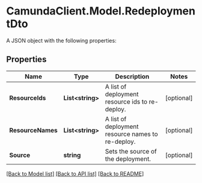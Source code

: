 # CamundaClient.Model.RedeploymentDto
A JSON object with the following properties:
## Properties

Name | Type | Description | Notes
------------ | ------------- | ------------- | -------------
**ResourceIds** | **List&lt;string&gt;** | A list of deployment resource ids to re-deploy. | [optional] 
**ResourceNames** | **List&lt;string&gt;** | A list of deployment resource names to re-deploy. | [optional] 
**Source** | **string** | Sets the source of the deployment. | [optional] 

[[Back to Model list]](../README.md#documentation-for-models) [[Back to API list]](../README.md#documentation-for-api-endpoints) [[Back to README]](../README.md)

